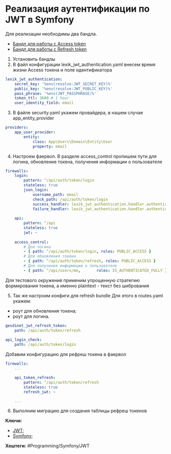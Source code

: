 
# Реализация аутентификации по JWT в Symfony


Для реализации необходимы два бандла.
- [Бандл для работы с Access token](https://github.com/lexik/LexikJWTAuthenticationBundle)
- [Бандл для работы с Refresh token](https://github.com/markitosgv/JWTRefreshTokenBundle)

1) Установить бандлы
2) В файл конфигурации lexik_jwt_authentication.yaml внесем время жизни Access токена и поле идентификатора

```yaml
lexik_jwt_authentication:  
    secret_key: '%env(resolve:JWT_SECRET_KEY)%'  
    public_key: '%env(resolve:JWT_PUBLIC_KEY)%'  
    pass_phrase: '%env(JWT_PASSPHRASE)%'  
    token_ttl: 3600 # 1 hour  
    user_identity_field: email
```

3) В файле security.yaml укажем провайдера, в нашем случае app_entity_provider

```yaml
providers:  
    app_user_provider:  
        entity:  
            class: App\Users\Domain\Entity\User  
            property: email
```

4) Настроем фаервол. В разделе access_control пропишем пути для логина, обновление токена, получения информации о пользователе

```yaml
firewalls:  
    login:  
        pattern: ^/api/auth/token/login  
        stateless: true  
        json_login:  
            username_path: email  
            check_path: /api/auth/token/login  
            success_handler: lexik_jwt_authentication.handler.authentication_success  
            failure_handler: lexik_jwt_authentication.handler.authentication_failure  
  
    api:  
        pattern: ^/api  
        stateless: true  
        jwt: ~  
  
    access_control:  
        # Для логина  
        - { path: ^/api/auth/token/login, roles: PUBLIC_ACCESS }  
        # Для обновления токена  
        - { path: ^/api/auth/token/refresh, roles: PUBLIC_ACCESS }  
        # Для получения информации о пользователе  
        - { path: ^/api/users/me,       roles: IS_AUTHENTICATED_FULLY }
```

Для тестового окружения применим упрощенную стратегию формирования токена, а именно plaintext - текст без шибрования

5) Так же настроим конфиги для refresh bundle
Для этого в routes.yaml укажем:
- роут для обновления токена;
- роут для логина.

```yaml
gesdinet_jwt_refresh_token:  
    path: /api/auth/token/refresh  
  
api_login_check:  
    path: /api/auth/token/login
```

Добавим конфигурацию для рефреш токена в фаервол

```yaml
firewalls:
	...

	api_token_refresh:
		pattern: ^/api/auth/token/refresh
		stateless: true
		refresh_jwt: ~

	...
```

6) Выполним миграцию для создания таблицы рефреш токенов



**Ключи:**
- [JWT](JWT-auth);
- [Symfony](Symfony-framework);


**Хештеги:** #Programming/Symfony/JWT
